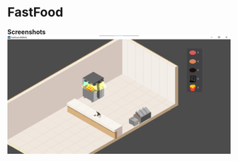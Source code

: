 # FastFood
<b>Screenshots<b>
<img src="https://github.com/FranciscoMesquita360/FastFood/blob/52a54d8bbfd222903a46deb741a1a4728e5125f6/ScreenShot/Captura%20de%20tela%202023-02-17%20121534.png">
